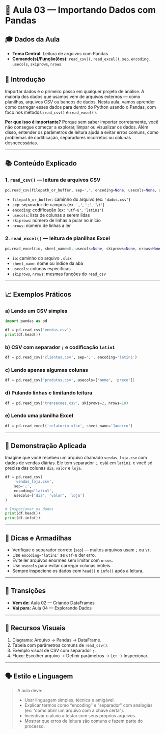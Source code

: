 # 🧠 Aula 03 — Importando Dados com Pandas

## 🎓 Dados da Aula
- **Tema Central**: Leitura de arquivos com Pandas
- **Comando(s)/Função(ões)**: `read_csv()`, `read_excel()`, `sep`, `encoding`, `usecols`, `skiprows`, `nrows`


## 📍 Introdução

Importar dados é o primeiro passo em qualquer projeto de análise. A maioria dos dados que usamos vem de arquivos externos — como planilhas, arquivos CSV ou bancos de dados. Nesta aula, vamos aprender como carregar esses dados para dentro do Python usando o Pandas, com foco nos métodos `read_csv()` e `read_excel()`.

**Por que isso é importante?** Porque sem saber importar corretamente, você não consegue começar a explorar, limpar ou visualizar os dados. Além disso, entender os parâmetros de leitura ajuda a evitar erros comuns, como problemas de codificação, separadores incorretos ou colunas desnecessárias.

---

## 📚 Conteúdo Explicado

### 1. `read_csv()` — leitura de arquivos CSV

```python
pd.read_csv(filepath_or_buffer, sep=',', encoding=None, usecols=None, skiprows=None, nrows=None)
```

- `filepath_or_buffer`: caminho do arquivo (ex: `'dados.csv'`)
- `sep`: separador de campos (ex: `','`, `';'`, `'\t'`)
- `encoding`: codificação (ex: `'utf-8'`, `'latin1'`)
- `usecols`: lista de colunas a serem lidas
- `skiprows`: número de linhas a pular no início
- `nrows`: número de linhas a ler

### 2. `read_excel()` — leitura de planilhas Excel

```python
pd.read_excel(io, sheet_name=0, usecols=None, skiprows=None, nrows=None)
```

- `io`: caminho do arquivo `.xlsx`
- `sheet_name`: nome ou índice da aba
- `usecols`: colunas específicas
- `skiprows`, `nrows`: mesmas funções do `read_csv`

---

## 📈 Exemplos Práticos

### a) Lendo um CSV simples

```python
import pandas as pd

df = pd.read_csv('vendas.csv')
print(df.head())
```

### b) CSV com separador `;` e codificação `latin1`

```python
df = pd.read_csv('clientes.csv', sep=';', encoding='latin1')
```

### c) Lendo apenas algumas colunas

```python
df = pd.read_csv('produtos.csv', usecols=['nome', 'preco'])
```

### d) Pulando linhas e limitando leitura

```python
df = pd.read_csv('transacoes.csv', skiprows=2, nrows=10)
```

### e) Lendo uma planilha Excel

```python
df = pd.read_excel('relatorio.xlsx', sheet_name='Janeiro')
```

---

## 🧪 Demonstração Aplicada

Imagine que você recebeu um arquivo chamado `vendas_loja.csv` com dados de vendas diárias. Ele tem separador `;`, está em `latin1`, e você só precisa das colunas `dia`, `valor` e `loja`.

```python
df = pd.read_csv(
    'vendas_loja.csv',
    sep=';',
    encoding='latin1',
    usecols=['dia', 'valor', 'loja']
)

# Inspecionar os dados
print(df.head())
print(df.info())
```

---

## 📎 Dicas e Armadilhas

- Verifique o separador correto (`sep`) — muitos arquivos usam `;` ou `\t`.
- Use `encoding='latin1'` se `utf-8` der erro.
- Evite ler arquivos enormes sem limitar com `nrows`.
- Use `usecols` para evitar carregar colunas inúteis.
- Sempre inspecione os dados com `head()` e `info()` após a leitura.

---

## 🔄 Transições

- **Vem de:** Aula 02 — Criando DataFrames  
- **Vai para:** Aula 04 — Explorando Dados

---

## 🎨 Recursos Visuais

1. Diagrama: Arquivo → Pandas → DataFrame.
2. Tabela com parâmetros comuns de `read_csv()`.
3. Exemplo visual de CSV com separador `;`.
4. Fluxo: Escolher arquivo → Definir parâmetros → Ler → Inspecionar.

---

## 🗣 Estilo e Linguagem

> A aula deve:
> - Usar linguagem simples, técnica e amigável.
> - Explicar termos como “encoding” e “separador” com analogias (ex: “como abrir um arquivo com a chave certa”).
> - Incentivar o aluno a testar com seus próprios arquivos.
> - Mostrar que erros de leitura são comuns e fazem parte do processo.
```
